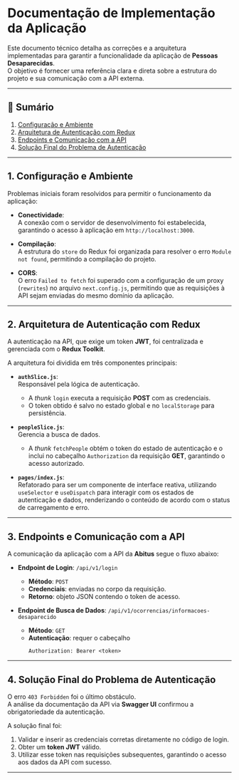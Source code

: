 # Documentação de Implementação da Aplicação

Este documento técnico detalha as correções e a arquitetura implementadas para garantir a funcionalidade da aplicação de **Pessoas Desaparecidas**.  
O objetivo é fornecer uma referência clara e direta sobre a estrutura do projeto e sua comunicação com a API externa.

---

## 📑 Sumário
1. [Configuração e Ambiente](#1-configuração-e-ambiente)  
2. [Arquitetura de Autenticação com Redux](#2-arquitetura-de-autenticação-com-redux)  
3. [Endpoints e Comunicação com a API](#3-endpoints-e-comunicação-com-a-api)  
4. [Solução Final do Problema de Autenticação](#4-solução-final-do-problema-de-autenticação)  

---

## 1. Configuração e Ambiente

Problemas iniciais foram resolvidos para permitir o funcionamento da aplicação:

- **Conectividade**:  
  A conexão com o servidor de desenvolvimento foi estabelecida, garantindo o acesso à aplicação em `http://localhost:3000`.

- **Compilação**:  
  A estrutura do `store` do Redux foi organizada para resolver o erro `Module not found`, permitindo a compilação do projeto.

- **CORS**:  
  O erro `Failed to fetch` foi superado com a configuração de um proxy (`rewrites`) no arquivo `next.config.js`, permitindo que as requisições à API sejam enviadas do mesmo domínio da aplicação.

---

## 2. Arquitetura de Autenticação com Redux

A autenticação na API, que exige um token **JWT**, foi centralizada e gerenciada com o **Redux Toolkit**.

A arquitetura foi dividida em três componentes principais:

- **`authSlice.js`**:  
  Responsável pela lógica de autenticação.  
  - A *thunk* `login` executa a requisição **POST** com as credenciais.  
  - O token obtido é salvo no estado global e no `localStorage` para persistência.

- **`peopleSlice.js`**:  
  Gerencia a busca de dados.  
  - A *thunk* `fetchPeople` obtém o token do estado de autenticação e o inclui no cabeçalho `Authorization` da requisição **GET**, garantindo o acesso autorizado.

- **`pages/index.js`**:  
  Refatorado para ser um componente de interface reativa, utilizando `useSelector` e `useDispatch` para interagir com os estados de autenticação e dados, renderizando o conteúdo de acordo com o status de carregamento e erro.

---

## 3. Endpoints e Comunicação com a API

A comunicação da aplicação com a API da **Abitus** segue o fluxo abaixo:

- **Endpoint de Login**: `/api/v1/login`  
  - **Método**: `POST`  
  - **Credenciais**: enviadas no corpo da requisição.  
  - **Retorno**: objeto JSON contendo o token de acesso.

- **Endpoint de Busca de Dados**: `/api/v1/ocorrencias/informacoes-desaparecido`  
  - **Método**: `GET`  
  - **Autenticação**: requer o cabeçalho  
    ```
    Authorization: Bearer <token>
    ```

---

## 4. Solução Final do Problema de Autenticação

O erro `403 Forbidden` foi o último obstáculo.  
A análise da documentação da API via **Swagger UI** confirmou a obrigatoriedade da autenticação.

A solução final foi:

1. Validar e inserir as credenciais corretas diretamente no código de login.  
2. Obter um **token JWT** válido.  
3. Utilizar esse token nas requisições subsequentes, garantindo o acesso aos dados da API com sucesso.

---
